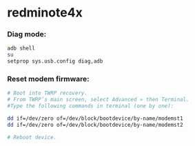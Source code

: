 # redminote4x

### Diag mode:
```bash
adb shell
su
setprop sys.usb.config diag,adb
```

### Reset modem firmware:
```bash
# Boot into TWRP recovery.
# From TWRP’s main screen, select Advanced » then Terminal.
#Type the following commands in terminal (one by one):

dd if=/dev/zero of=/dev/block/bootdevice/by-name/modemst1
dd if=/dev/zero of=/dev/block/bootdevice/by-name/modemst2

# Reboot device.
```
